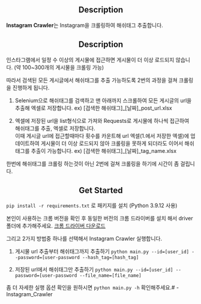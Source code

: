 ## <center>Description</center>
**Instagram Crawler**는 Instagram을 크롤링하여 해쉬태그 추출합니다.

## <center>Description</center>

인스타그램에서 일정 수 이상의 게시물에 접근하면 게시물이 더 이상 로드되지 않습니다. (약 100~300개의 게시물을 크롤링 가능)

따라서 검색된 모든 게시글에서 해쉬태그를 추출 가능하도록 2번의 과정을 걸쳐 크롤링을 진행하게 됩니다.

1. Selenium으로 해쉬태그를 검색하고 맨 아래까지 스크롤하여 모든 게시글의 url을 추출해 엑셀로 저장합니다.
ex) [검색한 해쉬태그]_[날짜]_post_url.xlsx

2. 엑셀에 저장된 url을 list형식으로 가져와 Requests로 게시물에 하나씩 접근하여 해쉬태그를 추출, 엑셀로 저장합니다. <br>
이때 게시글 url에 접근할때마다 횟수를 카운트해 url 엑셀(1.에서 저장한 엑셀)에 업데이트하여 게시물이 더 이상 로드되지 않아 크롤링을 못하게 되더라도 이어서 해쉬태그를 추출이 가능합니다.
ex) [검색한 해쉬태그]_[날짜]_tag_name.xlsx

한번에 해쉬태그를 크롤링 하는것이 아닌 2번에 걸쳐 크롤링을 하기에 시간이 좀 걸립니다.

## <center>Get Started</center>

`pip install -r requirements.txt` 로 패키지를 설치
(Python 3.9.12 사용)

본인이 사용하는 크롬 버전을 확인 후 동일한 버전의 크롬 드라이버를 설치 해서 driver 폴더에 추가해주세요.
[크롬 드라이버 다운로드](https://chromedriver.chromium.org/downloads)

그리고 2가지 방법중 하나를 선택해서 Instagram Crawler 실행합니다.

1. 게시물 url 추출부터 해쉬태그까지 추출하기
`python main.py --id=[user_id] --password=[user-password --hash_tag=[hash_tag]`

2. 저장된 url에서 해쉬태그만 추출하기
`python main.py --id=[user_id] --password=[user-password --file_name=[file_name]`

좀 더 자세한 실행 옵션 확인을 원하시면 `python main.py -h` 확인해주세요.# -Instagram_Crawler
